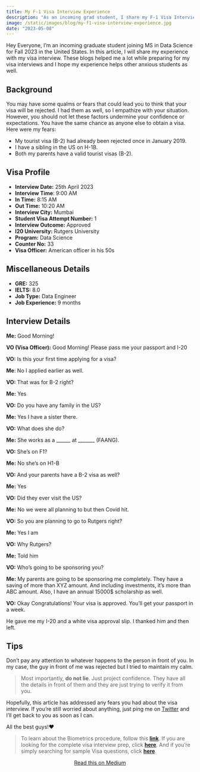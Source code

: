 ```yaml
---
title: My F-1 Visa Interview Experience
description: "As an incoming grad student, I share my F-1 Visa Interview Experience for MS in Data Science. Read further to overcome your anxieties."
image: /static/images/blog/my-f1-visa-interview-experience.jpg
date: "2023-05-08"
---
```


Hey Everyone, I’m an incoming graduate student joining MS in Data Science for Fall 2023 in the United States. In this article, I will share my experience with my visa interview. These blogs helped me a lot while preparing for my visa interviews and I hope my experience helps other anxious students as well.

## Background

You may have some qualms or fears that could lead you to think that your visa will be rejected. I had them as well, so I empathize with your situation. However, you should not let these factors undermine your confidence or expectations. You have the same chance as anyone else to obtain a visa. Here were my fears:

-   My tourist visa (B-2) had already been rejected once in January 2019.
-   I have a sibling in the US on H-1B.
-   Both my parents have a valid tourist visas (B-2).

## Visa Profile

-   **Interview Date:** 25th April 2023
-   **Interview Time**: 9:00 AM
-   **In Time:** 8:15 AM
-   **Out Time:** 10:20 AM
-   **Interview City:** Mumbai
-   **Student Visa Attempt Number:** 1
-   **Interview Outcome:** Approved
-   **I20 University:** Rutgers University
-   **Program:** Data Science
-   **Counter No:** 33
-   **Visa Officer:** American officer in his 50s

## Miscellaneous Details

-   **GRE:** 325
-   **IELTS:** 8.0
-   **Job Type:** Data Engineer
-   **Job Experience:** 9 months

## Interview Details

**Me:** Good Morning!

**VO (Visa Officer):** Good Morning! Please pass me your passport and I-20

**VO:** Is this your first time applying for a visa?

**Me**: No I applied earlier as well.

**VO:** That was for B-2 right?

**Me:** Yes

**VO:** Do you have any family in the US?

**Me:** Yes I have a sister there.

**VO:** What does she do?

**Me:** She works as a \_\_\_\_\_\_ at \_\_\_\_\_\_\_ (FAANG).

**VO:** She’s on F1?

**Me:** No she’s on H1-B

**VO:** And your parents have a B-2 visa as well?

**Me:** Yes

**VO:** Did they ever visit the US?

**Me:** No we were all planning to but then Covid hit.

**VO:** So you are planning to go to Rutgers right?

**Me:** Yes I am

**VO:** Why Rutgers?

**Me:** Told him

**VO:** Who’s going to be sponsoring you?

**Me:** My parents are going to be sponsoring me completely. They have a saving of more than XYZ amount. And including investments, it’s more than ABC amount. Also, I have an annual 15000$ scholarship as well.

**VO:** Okay Congratulations! Your visa is approved. You’ll get your passport in a week.

He gave me my I-20 and a white visa approval slip. I thanked him and then left.

## Tips

Don’t pay any attention to whatever happens to the person in front of you. In my case, the guy in front of me was rejected but I tried to maintain my calm.

> Most importantly, **do not lie**. Just project confidence. They have all the details in front of them and they are just trying to verify it from you.

Hopefully, this article has addressed any fears you had about the visa interview. If you’re still worried about anything, just ping me on [Twitter](https://x.com/_ParthDesai_) and I’ll get back to you as soon as I can.

All the best guys!❤️

> To learn about the Biometrics procedure, follow this [**link**](https://www.throwException.dev/a-complete-guide-for-the-f1-visa-interview-part-i). If you are looking for the complete visa interview prep, click [**here**](https://www.throwException.dev/a-complete-guide-for-the-f1-visa-interview-part-ii). And if you’re simply searching for sample Visa questions, click [**here**](https://www.throwException.dev/sample-f1-visa-interview-questions).

<p style="text-align: center;">
  <a href="https://desaiparth2000.medium.com/my-f-1-visa-interview-experience-a178648fa7d0">Read this on Medium</a>
</p>